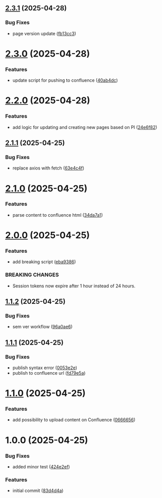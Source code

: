 ## [2.3.1](https://github.com/aarbanas/semantic-release-test/compare/v2.3.0...v2.3.1) (2025-04-28)


### Bug Fixes

* page version update ([fb13cc3](https://github.com/aarbanas/semantic-release-test/commit/fb13cc316828e113ebae41ac6335ef76e23de7a6))

# [2.3.0](https://github.com/aarbanas/semantic-release-test/compare/v2.2.0...v2.3.0) (2025-04-28)


### Features

* update script for pushing to confluence ([40ab4dc](https://github.com/aarbanas/semantic-release-test/commit/40ab4dc53695d81816412ed58cfc6d5220d997a9))

# [2.2.0](https://github.com/aarbanas/semantic-release-test/compare/v2.1.1...v2.2.0) (2025-04-28)


### Features

* add logic for updating and creating new pages based on PI ([24e6f82](https://github.com/aarbanas/semantic-release-test/commit/24e6f829712dbc11281de863480c17960a79761f))

## [2.1.1](https://github.com/aarbanas/semantic-release-test/compare/v2.1.0...v2.1.1) (2025-04-25)


### Bug Fixes

* replace axios with fetch ([63e4c4f](https://github.com/aarbanas/semantic-release-test/commit/63e4c4fbdfedccc8fce03a9dda4ddb3cbdaa2240))

# [2.1.0](https://github.com/aarbanas/semantic-release-test/compare/v2.0.0...v2.1.0) (2025-04-25)


### Features

* parse content to confluence html ([34da7a1](https://github.com/aarbanas/semantic-release-test/commit/34da7a1562e8b20d8eecf66a70ba731c65788b03))

# [2.0.0](https://github.com/aarbanas/semantic-release-test/compare/v1.1.2...v2.0.0) (2025-04-25)


### Features

* add breaking script ([eba9386](https://github.com/aarbanas/semantic-release-test/commit/eba93867fa4c4765c9ba1d0a6a6eb0ef419766df))


### BREAKING CHANGES

* Session tokens now expire after 1 hour instead of 24 hours.

## [1.1.2](https://github.com/aarbanas/semantic-release-test/compare/v1.1.1...v1.1.2) (2025-04-25)


### Bug Fixes

* sem ver workflow ([96a0ae6](https://github.com/aarbanas/semantic-release-test/commit/96a0ae6ca797e42d6d15db3433ed1c72ced153a2))

## [1.1.1](https://github.com/aarbanas/semantic-release-test/compare/v1.1.0...v1.1.1) (2025-04-25)


### Bug Fixes

* publish syntax error ([0053e2e](https://github.com/aarbanas/semantic-release-test/commit/0053e2e84d15549b82af77cf50824a9c42cfa6ea))
* publish to confluence url ([fd79e5a](https://github.com/aarbanas/semantic-release-test/commit/fd79e5ab7f947bf91c0507739061c9d573dc5c8c))

# [1.1.0](https://github.com/aarbanas/semantic-release-test/compare/v1.0.0...v1.1.0) (2025-04-25)


### Features

* add possibility to upload content on Confluence ([0666656](https://github.com/aarbanas/semantic-release-test/commit/0666656e453d14329bf1e8efcd58c81e6b9de29f))

# 1.0.0 (2025-04-25)


### Bug Fixes

* added minor test ([424e2ef](https://github.com/aarbanas/semantic-release-test/commit/424e2ef9a072f4e523d4a5aaef612c42479badd1))


### Features

* initial commit ([83d4d4a](https://github.com/aarbanas/semantic-release-test/commit/83d4d4a894eeb629cfcce30682a6beef259023aa))

